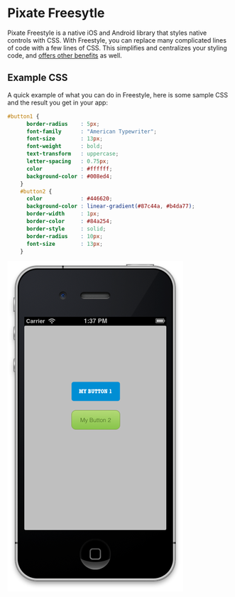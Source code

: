 # Pixate Freesytle

Pixate Freestyle is a native iOS and Android library that styles native controls with CSS. With Freestyle, you can replace many complicated lines of code with a few lines of CSS. This simplifies and centralizes your styling code, and [offers other benefits](http://www.pixate.com/) as well.

## Example CSS

A quick example of what you can do in Freestyle, here is some sample CSS and the result you get in your app:

```css
#button1 {
      border-radius    : 5px;
      font-family      : "American Typewriter";
      font-size        : 13px;
      font-weight      : bold;
      text-transform   : uppercase;
      letter-spacing   : 0.75px;
      color            : #ffffff;
      background-color : #008ed4;
    }
    #button2 {
      color            : #446620;
      background-color : linear-gradient(#87c44a, #b4da77);
      border-width     : 1px;
      border-color     : #84a254;
      border-style     : solid;
      border-radius    : 10px;
      font-size        : 13px;
    }
```

![](pretty_buttons.png)


